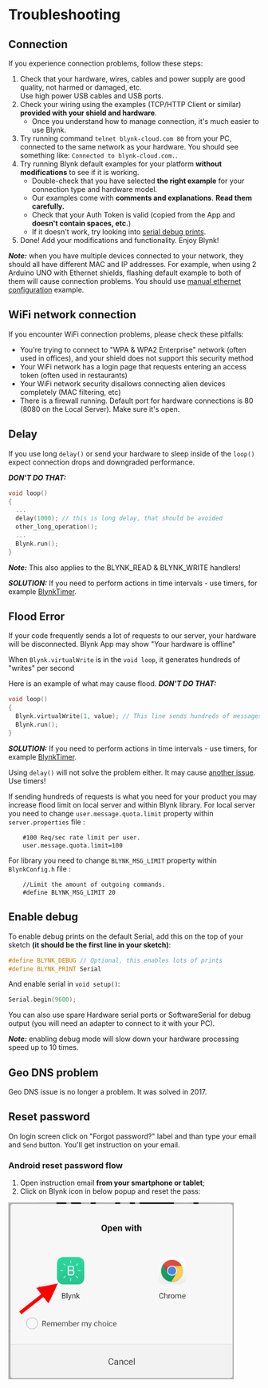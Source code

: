 # Troubleshooting

## Connection

If you experience connection problems, follow these steps:

1. Check that your hardware, wires, cables and power supply are good quality, not harmed or damaged, etc.  
   Use high power USB cables and USB ports.
2. Check your wiring using the examples (TCP/HTTP Client or similar) **provided with your shield and hardware**.
   * Once you understand how to manage connection, it's much easier to use Blynk.
3. Try running command ```telnet blynk-cloud.com 80``` from your PC, connected to the same network as your hardware.
   You should see something like: ```Connected to blynk-cloud.com.```.
4. Try running Blynk default examples for your platform **without modifications** to see if it is working.
   * Double-check that you have selected **the right example** for your connection type and hardware model.
   * Our examples come with **comments and explanations**. **Read them carefully.**
   * Check that your Auth Token is valid (copied from the App and **doesn't contain spaces, etc.**)
   * If it doesn't work, try looking into [serial debug prints](http://docs.blynk.cc/#enable-debug).
5. Done! Add your modifications and functionality. Enjoy Blynk!

***Note:*** when you have multiple devices connected to your network, they should all have different MAC and IP addresses. For example, when using 2 Arduino UNO with Ethernet shields, flashing default example to both of them will cause connection problems. You should use [manual ethernet configuration](https://github.com/blynkkk/blynk-library/blob/master/examples/Boards_Ethernet/Arduino_Ethernet_Manual/Arduino_Ethernet_Manual.ino) example.

## WiFi network connection
If you encounter WiFi connection problems, please check these pitfalls:

* You're trying to connect to "WPA & WPA2 Enterprise" network (often used in offices), and your shield does not support this security method
* Your WiFi network has a login page that requests entering an access token (often used in restaurants)
* Your WiFi network security disallows connecting alien devices completely (MAC filtering, etc)
* There is a firewall running. Default port for hardware connections is 80 (8080 on the Local Server).
Make sure it's open.

## Delay

If you use long ```delay()``` or send your hardware to sleep inside of the ```loop()``` expect connection drops and downgraded performance.

***DON'T DO THAT:***
```cpp
void loop()
{
  ...
  delay(1000); // this is long delay, that should be avoided
  other_long_operation();
  ...
  Blynk.run();
}
```

***Note:*** This also applies to the BLYNK_READ & BLYNK_WRITE handlers!

***SOLUTION:***
If you need to perform actions in time intervals - use timers, for example [BlynkTimer](http://docs.blynk.cc/#blynk-firmware-blynktimer).

## Flood Error

If your code frequently sends a lot of requests to our server, your hardware will be disconnected. Blynk App may show "Your hardware is offline"

When ```Blynk.virtualWrite``` is in the ```void loop```, it generates hundreds of "writes" per second 

Here is an example of what may cause flood. ***DON'T DO THAT:***
```cpp
void loop()
{
  Blynk.virtualWrite(1, value); // This line sends hundreds of messages to Blynk server
  Blynk.run();
}
```

***SOLUTION:***
If you need to perform actions in time intervals - use timers, for example [BlynkTimer](http://docs.blynk.cc/#blynk-firmware-blynktimer).

Using ```delay()``` will not solve the problem either. It may cause [another issue](http://docs.blynk.cc/#delay). Use timers!

If sending hundreds of requests is what you need for your product you may increase flood limit on local server 
and within Blynk library.
For local server you need to change ```user.message.quota.limit``` property within ```server.properties``` file :

        #100 Req/sec rate limit per user.
        user.message.quota.limit=100
        
For library you need to change ```BLYNK_MSG_LIMIT``` property within ```BlynkConfig.h``` file :
 
        //Limit the amount of outgoing commands.
        #define BLYNK_MSG_LIMIT 20

## Enable debug

To enable debug prints on the default Serial, add this on the top of your sketch **(it should be the first line
in your sketch)**:

```cpp
#define BLYNK_DEBUG // Optional, this enables lots of prints
#define BLYNK_PRINT Serial
```
And enable serial in ```void setup()```:

```cpp
Serial.begin(9600);
```

You can also use spare Hardware serial ports or SoftwareSerial for debug output (you will need an adapter to connect to it with your PC).

***Note:*** enabling debug mode will slow down your hardware processing speed up to 10 times.

## Geo DNS problem

Geo DNS issue is no longer a problem. It was solved in 2017.

## Reset password

On login screen click on "Forgot password?" label and than type your email and ```Send``` button.
You'll get instruction on your email.

### Android reset password flow

1. Open instruction email **from your smartphone or tablet**;
2. Click on Blynk icon in below popup and reset the pass:

<img src="images/reset.png"/>
